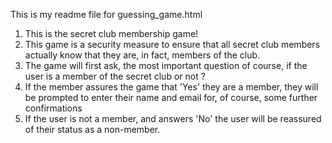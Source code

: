 This is my readme file for guessing_game.html
1. This is the secret club membership game!
2. This game is a security measure to ensure that all secret club members actually know that they are, in fact, members of the club.
3. The game will first ask, the most important question of course, if the user is a member of the secret club or not ?
4. If the member assures the game that 'Yes' they are a member, they will be prompted to enter their name and email for, of course, some further confirmations
5. If the user is not a member, and answers 'No' the user will be reassured of their status as a non-member.
